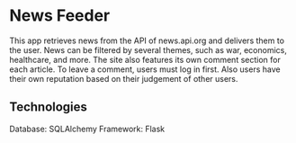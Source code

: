 # News Feeder
This app retrieves news from the API of news.api.org and delivers them to the user. 
News can be filtered by several themes, such as war, economics, healthcare, and more. 
The site also features its own comment section for each article. To leave a comment, users must log in first.
Also users have their own reputation based on their judgement of other users. 

## Technologies
Database: SQLAlchemy
Framework: Flask
